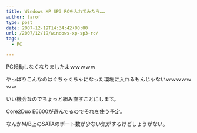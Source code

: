 ```yaml
---
title: Windows XP SP3 RCを入れてみたら……
author: tarof
type: post
date: 2007-12-19T14:34:42+00:00
url: /2007/12/19/windows-xp-sp3-rc/
tags:
  - PC

---
```

PC起動しなくなりましたよｗｗｗｗｗ
  
やっぱりこんなのはぐちゃぐちゃになった環境に入れるもんじゃないｗｗｗｗｗｗｗ
  
いい機会なのでちょっと組み直すことにします。
  
Core2Duo E6600が遊んでるのでそれを使う予定。
  
なんかM/B上のSATAのポート数が少ない気がするけどしょうがない。